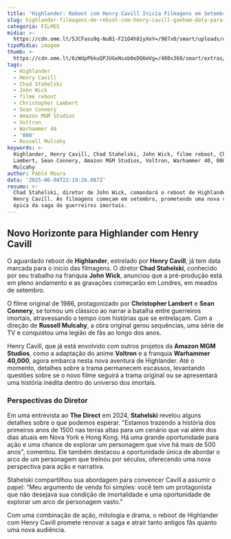```yaml
---
title: 'Highlander: Reboot com Henry Cavill Inicia Filmagens em Setembro'
slug: highlander-filmagens-de-reboot-com-henry-cavill-ganham-data-para-comear
categoria: FILMES
midia: >-
  https://cdn.ome.lt/5JCFasu9q-NuB1-F21O4h81yXeY=/987x0/smart/uploads/conteudo/fotos/highlander_BxJ0HQa.png
tipoMidia: imagem
thumb: >-
  https://cdn.ome.lt/6zWdpPbkuQPJUGeNsab0eDQ6mVg=/480x360/smart/extras/conteudos/highlander_7stgIUn.png
tags:
  - Highlander
  - Henry Cavill
  - Chad Stahelski
  - John Wick
  - filme reboot
  - Christopher Lambert
  - Sean Connery
  - Amazon MGM Studios
  - Voltron
  - Warhammer 40
  - '000'
  - Russell Mulcahy
keywords: >-
  Highlander, Henry Cavill, Chad Stahelski, John Wick, filme reboot, Christopher
  Lambert, Sean Connery, Amazon MGM Studios, Voltron, Warhammer 40, 000, Russell
  Mulcahy
author: Pablo Moura
data: '2025-06-04T22:19:26.087Z'
resumo: >-
  Chad Stahelski, diretor de John Wick, comandará o reboot de Highlander com
  Henry Cavill. As filmagens começam em setembro, prometendo uma nova visão
  épica da saga de guerreiros imortais.
---
```


## Novo Horizonte para Highlander com Henry Cavill

<blockquote class="twitter-tweet"><a href="https://twitter.com/user/status/1930113267382276221"></a></blockquote>

O aguardado reboot de **Highlander**, estrelado por **Henry Cavill**, já tem data marcada para o início das filmagens. O diretor **Chad Stahelski**, conhecido por seu trabalho na franquia **John Wick**, anunciou que a pré-produção está em pleno andamento e as gravações começarão em Londres, em meados de setembro.

O filme original de 1986, protagonizado por **Christopher Lambert** e **Sean Connery**, se tornou um clássico ao narrar a batalha entre guerreiros imortais, atravessando o tempo com histórias que se entrelaçam. Com a direção de **Russell Mulcahy**, a obra original gerou sequências, uma série de TV e conquistou uma legião de fãs ao longo dos anos.

Henry Cavill, que já está envolvido com outros projetos da **Amazon MGM Studios**, como a adaptação do anime **Voltron** e a franquia **Warhammer 40,000**, agora embarca nesta nova aventura de Highlander. Até o momento, detalhes sobre a trama permanecem escassos, levantando questões sobre se o novo filme seguirá a trama original ou se apresentará uma história inédita dentro do universo dos imortais.

### Perspectivas do Diretor

Em uma entrevista ao **The Direct** em 2024, **Stahelski** revelou alguns detalhes sobre o que podemos esperar. "Estamos trazendo a história dos primeiros anos de 1500 nas terras altas para um cenário que vai além dos dias atuais em Nova York e Hong Kong. Há uma grande oportunidade para ação e uma chance de explorar um personagem que vive há mais de 500 anos", comentou. Ele também destacou a oportunidade única de abordar o arco de um personagem que treinou por séculos, oferecendo uma nova perspectiva para ação e narrativa.

Stahelski compartilhou sua abordagem para convencer Cavill a assumir o papel: "Meu argumento de venda foi simples: você tem um protagonista que não desejava sua condição de imortalidade e uma oportunidade de explorar um arco de personagem vasto."

Com uma combinação de ação, mitologia e drama, o reboot de Highlander com Henry Cavill promete renovar a saga e atrair tanto antigos fãs quanto uma nova audiência.

